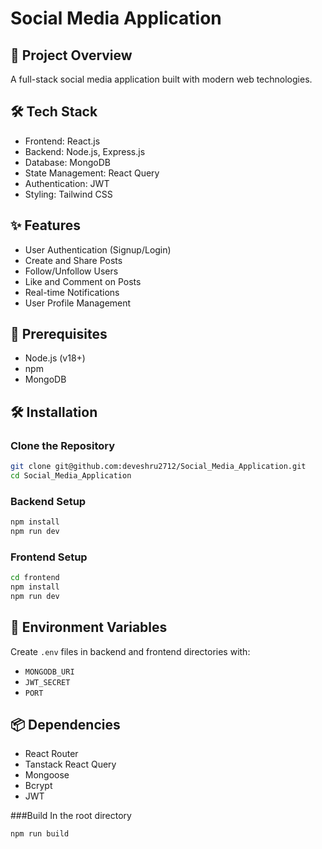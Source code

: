 # Social Media Application

## 🚀 Project Overview
A full-stack social media application built with modern web technologies.

## 🛠 Tech Stack
- Frontend: React.js
- Backend: Node.js, Express.js
- Database: MongoDB
- State Management: React Query
- Authentication: JWT
- Styling: Tailwind CSS

## ✨ Features
- User Authentication (Signup/Login)
- Create and Share Posts
- Follow/Unfollow Users
- Like and Comment on Posts
- Real-time Notifications
- User Profile Management

## 🔧 Prerequisites
- Node.js (v18+)
- npm 
- MongoDB

## 🛠 Installation

### Clone the Repository
```bash
git clone git@github.com:deveshru2712/Social_Media_Application.git
cd Social_Media_Application
```

### Backend Setup
```bash
npm install
npm run dev

```

### Frontend Setup
```bash
cd frontend
npm install
npm run dev
```

## 🔐 Environment Variables
Create `.env` files in backend and frontend directories with:
- `MONGODB_URI`
- `JWT_SECRET`
- `PORT`

## 📦 Dependencies
- React Router
- Tanstack React Query
- Mongoose
- Bcrypt
- JWT

###Build
In the root directory
```bash
npm run build
```
